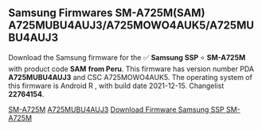 <h2>Samsung Firmwares SM-A725M(SAM) A725MUBU4AUJ3/A725MOWO4AUK5/A725MUBU4AUJ3</h2>
Download the Samsung firmware for the ✅ <strong>Samsung SSP </strong> ⭐ <strong>SM-A725M</strong> with product code <strong>SAM</strong> <strong> from Peru</strong>. This firmware has version number PDA <strong>A725MUBU4AUJ3</strong> and CSC A725MOWO4AUK5. The operating system of this firmware is Android R , with build date 2021-12-15. Changelist <strong>22764154</strong>.


[SM-A725M](https://samfirm.shop/samsung/model/SM-A725M)
[A725MUBU4AUJ3](https://samfirm.shop/samsung/pda/A725MUBU4AUJ3)
[Download Firmware Samsung SSP SM-A725M](https://samfirm.shop/samsung/firmware/482461)

